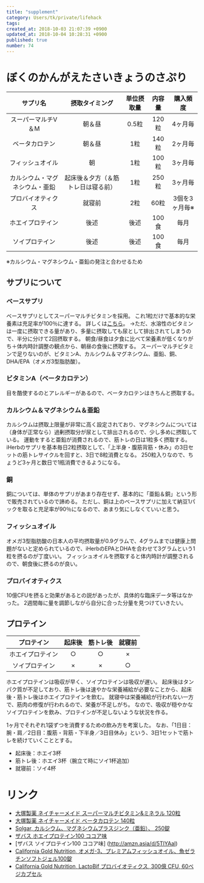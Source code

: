 ```yaml
---
title: "supplement"
category: Users/tk/private/lifehack
tags: 
created_at: 2018-10-03 21:07:39 +0900
updated_at: 2018-10-04 10:28:31 +0900
published: true
number: 74
---
```


# ぼくのかんがえたさいきょうのさぷり
| サプリ名 | 摂取タイミング | 単位摂取量 |内容量 | 購入頻度 |
| :---: | :---: | :---:| :---: | :---: |
| スーパーマルチV＆M | 朝＆昼 | 0.5粒 | 120粒 | 4ヶ月毎 |
| ベータカロテン | 朝＆昼 | 1粒 | 140粒 | 2ヶ月毎 |
| フィッシュオイル | 朝 | 1粒  | 100粒 | 3ヶ月毎 |
| カルシウム・マグネシウム・亜鉛 | 起床後＆夕方（＆筋トレ日は寝る前） | 1粒 | 250粒 | 3ヶ月毎 |
| プロバイオティクス | 就寝前 | 2粒 | 60粒 | 3個を3ヶ月毎※ |
| ホエイプロテイン | 後述 | 後述 |100食 | 毎月 |
| ソイプロテイン | 後述 | 後述 |100食 | 毎月 |
※カルシウム・マグネシウム・亜鉛の発注と合わせるため

## サプリについて
### ベースサプリ
ベースサプリとしてスーパーマルチビタミンを採用。
これ1粒だけで基本的な栄養素は充足率が100％に達する。
詳しくは[こちら](https://www.hadasup.com/cause/multi/super.html)。
→ただ、水溶性のビタミンは一度に摂取できる量があり、多量に摂取しても尿として排出されてしまうので、半分に分けて2回摂取する。
朝食/昼食は夕食に比べて栄養素が低くなりがち＋体内時計調整の観点から、朝昼の食後に摂取する。
スーパーマルチビタミンで足りないのが、ビタミンA、カルシウム＆マグネシウム、亜鉛、銅、DHA/EPA（オメガ3型脂肪酸）。

### ビタミンA（ベータカロテン）
目を酷使するのとアレルギーがあるので、ベータカロテンはきちんと摂取する。

### カルシウム＆マグネシウム＆亜鉛
カルシウムは摂取上限量が非常に高く設定されており、マグネシウムについては（身体が正常なら）過剰摂取分が尿として排出されるので、少し多めに摂取している。
運動をすると亜鉛が消費されるので、筋トレの日は1粒多く摂取する。
iHerbのサプリを基本毎日2粒摂取として、「上半身・腹筋背筋・休み」の3日セットの筋トレサイクルを回すと、3日で8粒消費となる。
250粒入りなので、ちょうど3ヶ月と数日で1瓶消費できるようになる。

### 銅
銅については、単体のサプリがあまり存在せず、基本的に「亜鉛＆銅」という形で販売されているので諦める。
ただし、銅は上のベースサプリに加えて納豆1パックを取ると充足率が90％になるので、あまり気にしなくていいと思う。

### フィッシュオイル
オメガ3型脂肪酸の日本人の平均摂取量が0.9グラムで、4グラムまでは健康上問題がないと定められているので、iHerbのEPAとDHAを合わせて3グラムという1粒を摂るのが丁度いい。
フィッシュオイルを摂取すると体内時計が調整されるので、朝食後に摂るのが良い。


### プロバイオティクス
10億CFUを摂ると効果があるとの説があったが、具体的な臨床データ等はなかった。
2週間毎に量を調節しながら自分に合った分量を見つけていきたい。

## プロテイン
| プロテイン | 起床後 | 筋トレ後 | 就寝前 |
| :---: | :---: | :---: | :---: |
| ホエイプロテイン | ○ | ○ | × |
| ソイプロテイン | × | × | ○ |

ホエイプロテインは吸収が早く、ソイプロテインは吸収が遅い。
起床後はタンパク質が不足しており、筋トレ後は速やかな栄養補給が必要なことから、起床後・筋トレ後はホエイプロテインを飲む。
就寝中は栄養補給が行われない一方で、筋肉の修復が行われるので、栄養が不足しがち。
なので、吸収が穏やかなソイプロテインを飲み、プロテインが不足しないような状況を作る。

1ヶ月でそれぞれ1袋ずつを消費するための飲み方を考案した。
なお、「1日目：腕・肩／2日目：腹筋・背筋・下半身／3日目休み」という、3日1セットで筋トレを続けていくこととする。

- 起床後：ホエイ3杯
- 筋トレ後：ホエイ3杯（腕立て時にソイ1杯追加）
- 就寝前：ソイ4杯


# リンク
- [大塚製薬 ネイチャーメイド スーパーマルチビタミン&ミネラル 120粒 ](http://amzn.asia/d/hBlmIUL)
- [大塚製薬 ネイチャーメイド ベータカロテン 140粒](http://amzn.asia/d/aJgqM63)
- [Solgar, カルシウム、マグネシウムプラスジンク（亜鉛）、 250錠](https://jp.iherb.com/pr/Solgar-Calcium-Magnesium-Plus-Zinc-250-Tablets/8693)
- [ザバス ホエイプロテイン100 ココア味](http://amzn.asia/d/9Fd8Zy6)
- [ザバス ソイプロテイン100 ココア味] 
(http://amzn.asia/d/5TlYAal)
- [California Gold Nutrition, オメガ-3、プレミアムフィッシュオイル、魚ゼラチンソフトジェル100錠](https://jp.iherb.com/pr/California-Gold-Nutrition-Omega-3-Premium-Fish-Oil-100-Fish-Gelatin-Softgels/62118?rcode=TAK1142)
- [California Gold Nutrition, LactoBif プロバイオティクス, 300億 CFU, 60ベジカプセル](https://jp.iherb.com/pr/California-Gold-Nutrition-LactoBif-Probiotics-30-Billion-CFU-60-Veggie-Capsules/64009?rcode=TAK1142)

